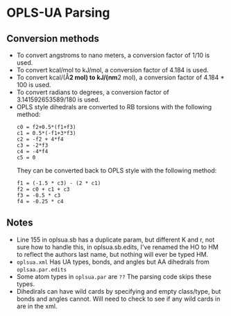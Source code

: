 # OPLS-UA Parsing

## Conversion methods
* To convert angstroms to nano meters, a conversion factor of 1/10 is used.
* To convert kcal/mol to kJ/mol, a conversion factor of 4.184 is used.
* To convert kcal/(Å**2 mol) to kJ/(nm**2 mol), a conversion factor of 4.184 * 100 is used.
* To convert radians to degrees, a conversion factor of 3.141592653589/180 is used.
* OPLS style dihedrals are converted to RB torsions with the following method:
  ```
  c0 = f2+0.5*(f1+f3)
  c1 = 0.5*(-f1+3*f3)
  c2 = -f2 + 4*f4
  c3 = -2*f3
  c4 = -4*f4
  c5 = 0
  ```
  They can be converted back to OPLS style with the following method:
  ```
  f1 = (-1.5 * c3) - (2 * c1)
  f2 = c0 + c1 + c3
  f3 = -0.5 * c3
  f4 = -0.25 * c4
  ```

## Notes
* Line 155 in oplsua.sb has a duplicate param, but different K and r, not sure how to handle this, in oplsua.sb.edits, I've renamed the HO to HM to reflect the authors last name, but nothing will ever be typed HM.
* `oplsua.xml` Has UA types, bonds, and angles but AA dihedrals from `oplsaa.par.edits`
* Some atom types in `oplsua.par` are `??` The parsing code skips these types.
* Dihedirals can have wild cards by specifying and empty class/type, but bonds and angles cannot. Will need to check to see if any wild cards in are in the xml.
